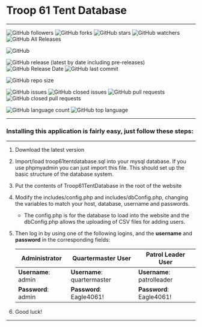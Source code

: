 # Troop 61 Tent Database
- - - -
![GitHub followers](https://img.shields.io/github/followers/jackveney?label=Follow&style=social)
![GitHub forks](https://img.shields.io/github/forks/jackveney/troop61tentdatabase?style=social)
![GitHub stars](https://img.shields.io/github/stars/jackveney/troop61tentdatabase?style=social)
![GitHub watchers](https://img.shields.io/github/watchers/jackveney/troop61tentdatabase?style=social)
![GitHub All Releases](https://img.shields.io/github/downloads/jackveney/Troop61TentDatabase/total)

![GitHub](https://img.shields.io/github/license/jackveney/troop61tentdatabase)

![GitHub release (latest by date including pre-releases)](https://img.shields.io/github/v/release/jackveney/troop61tentdatabase?include_prereleases)
![GitHub Release Date](https://img.shields.io/github/release-date/jackveney/troop61tentdatabase)
![GitHub last commit](https://img.shields.io/github/last-commit/jackveney/troop61tentdatabase)

![GitHub repo size](https://img.shields.io/github/repo-size/jackveney/Troop61TentDatabase)

![GitHub issues](https://img.shields.io/github/issues-raw/jackveney/troop61tentdatabase)
![GitHub closed issues](https://img.shields.io/github/issues-closed-raw/jackveney/troop61tentdatabase)
![GitHub pull requests](https://img.shields.io/github/issues-pr-raw/jackveney/troop61tentdatabase)
![GitHub closed pull requests](https://img.shields.io/github/issues-pr-closed-raw/jackveney/troop61tentdatabase)

![GitHub language count](https://img.shields.io/github/languages/count/jackveney/troop61tentdatabase)
![GitHub top language](https://img.shields.io/github/languages/top/jackveney/troop61tentdatabase)

- - - -
### Installing this application is fairly easy, just follow these steps:
****


1. Download the latest version

2. Import/load troop61tentdatabase.sql into your mysql database. If you use phpmyadmin you can just import this file. This should set up the basic structure of the database system.

3. Put the contents of Troop61TentDatabase in the root of the website

4. Modify the includes/config.php and includes/dbConfig.php, changing the variables to match your host, database, username and passwords.
   - The config.php is for the database to load into the website and the dbConfig.php allows the uploading of CSV files for adding users.

5. Then log in by using one of the following logins, and the **username** and **password** in the corresponding fields:


   Administrator       |Quartermaster User         |Patrol Leader User
   --------------------|---------------------------|--------------------------
   **Username**: admin |**Username**: quartermaster|**Username**: patrolleader
   **Password**: admin |**Password**: Eagle4061!   |**Password**: Eagle4061!

6. Good luck!  

- - - -
